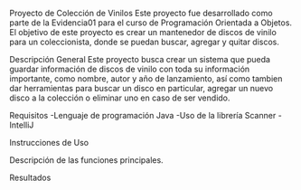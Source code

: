 Proyecto de Colección de Vinilos
Este proyecto fue desarrollado como parte de la Evidencia01 para el curso de Programación Orientada a Objetos.
El objetivo de este proyecto es crear un mantenedor de discos de vinilo para un coleccionista, donde se puedan
buscar, agregar y quitar discos.

Descripción General
Este proyecto busca crear un sistema que pueda guardar información de discos de vinilo con toda su información
importante, como nombre, autor y año de lanzamiento, así como tambien dar herramientas para buscar un disco en
particular, agregar un nuevo disco a la colección o eliminar uno en caso de ser vendido.

Requisitos
-Lenguaje de programación Java
-Uso de la librería Scanner 
-IntelliJ

Instrucciones de Uso


Descripción de las funciones principales.


Resultados

